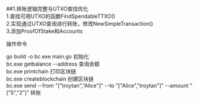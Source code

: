 ##1.转账逻辑完整与UTXO查找优化<br>
1.查找可用UTXO的函数FindSpendableTTXO()<br>
2.实现通过UTXO查询进行转账，修改NewSimpleTransaction()<br>
3.添加ProofOfStake和Accounts<br>


操作命令<br>

go build -o bc.exe main.go          初始化<br>
bc.exe getbalance --address         查询余额<br>
bc.exe printchain                   打印区块链<br>
bc.exe createblockchain             创建区块链<br>
bc.exe send --from "[\"troytan\",\"Alice\"]" --to "[\"Alice\",\"troytan\"]" --amount "[\"5\",\"2\"]"            转账 <br>


